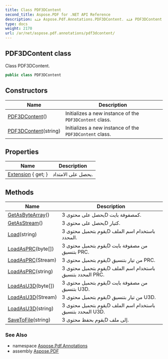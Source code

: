 ```yaml
---
title: Class PDF3DContent
second_title: Aspose.PDF for .NET API Reference
description: فئة Aspose.Pdf.Annotations.PDF3DContent. فئة PDF3DContent
type: docs
weight: 2170
url: /ar/net/aspose.pdf.annotations/pdf3dcontent/
---
```

## PDF3DContent class

Class PDF3DContent.

```csharp
public class PDF3DContent
```

## Constructors

| Name | Description |
| --- | --- |
| [PDF3DContent](pdf3dcontent/#constructor)() | Initializes a new instance of the `PDF3DContent` class. |
| [PDF3DContent](pdf3dcontent/#constructor_1)(string) | Initializes a new instance of the `PDF3DContent` class. |

## Properties

| Name | Description |
| --- | --- |
| [Extension](../../aspose.pdf.annotations/pdf3dcontent/extension/) { get; } | يحصل على الامتداد. |

## Methods

| Name | Description |
| --- | --- |
| [GetAsByteArray](../../aspose.pdf.annotations/pdf3dcontent/getasbytearray/)() | يحصل على محتوى 3D كمصفوفة بايت. |
| [GetAsStream](../../aspose.pdf.annotations/pdf3dcontent/getasstream/)() | يحصل على محتوى 3D كتيار. |
| [Load](../../aspose.pdf.annotations/pdf3dcontent/load/)(string) | يقوم بتحميل محتوى 3D باستخدام اسم الملف المحدد. |
| [LoadAsPRC](../../aspose.pdf.annotations/pdf3dcontent/loadasprc/#loadasprc)(byte[]) | يقوم بتحميل محتوى 3D من مصفوفة بايت بتنسيق PRC. |
| [LoadAsPRC](../../aspose.pdf.annotations/pdf3dcontent/loadasprc/#loadasprc_1)(Stream) | يقوم بتحميل محتوى 3D من تيار بتنسيق PRC. |
| [LoadAsPRC](../../aspose.pdf.annotations/pdf3dcontent/loadasprc/#loadasprc_2)(string) | يقوم بتحميل محتوى 3D باستخدام اسم الملف المحدد بتنسيق PRC. |
| [LoadAsU3D](../../aspose.pdf.annotations/pdf3dcontent/loadasu3d/#loadasu3d)(byte[]) | يقوم بتحميل محتوى 3D من مصفوفة بايت بتنسيق U3D. |
| [LoadAsU3D](../../aspose.pdf.annotations/pdf3dcontent/loadasu3d/#loadasu3d_1)(Stream) | يقوم بتحميل محتوى 3D من تيار بتنسيق U3D. |
| [LoadAsU3D](../../aspose.pdf.annotations/pdf3dcontent/loadasu3d/#loadasu3d_2)(string) | يقوم بتحميل محتوى 3D باستخدام اسم الملف المحدد بتنسيق U3D. |
| [SaveToFile](../../aspose.pdf.annotations/pdf3dcontent/savetofile/)(string) | يقوم بحفظ محتوى 3D إلى ملف. |

### See Also

* namespace [Aspose.Pdf.Annotations](../../aspose.pdf.annotations/)
* assembly [Aspose.PDF](../../)